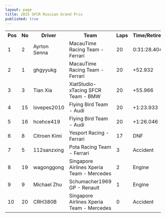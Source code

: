 ```yaml
---
layout: page
title: 2015 SFCR Russian Grand Prix
published: true
---
```


<font size="2">
<table>
  <tr>
    <th>Pos</th>
    <th>No</th>
    <th>Driver</th>
    <th>Team</th>
    <th>Laps</th>
    <th>Time/Retired</th>
    <th>Grid</th>
  </tr>
  <tr>
    <td>1</td>
    <td>2</td>
    <td>Ayrton Senna</td>
    <td>MacauTime Racing Team - Ferrari</td>
    <td>20</td>
    <td>0:31:28.404</td>
    <td>1</td>
  </tr>
  <tr>
    <td>2</td>
    <td>1</td>
    <td>ghgyyukg</td>
    <td>MacauTime Racing Team - Ferrari</td>
    <td>20</td>
    <td>+52.932</td>
    <td>3</td>
  </tr>
  <tr>
    <td>3</td>
    <td>3</td>
    <td>Tian Xia</td>
    <td>XiatStudio-xTacing SFCR Team - BMW</td>
    <td>20</td>
    <td>+55.966</td>
    <td>4</td>
  </tr>
  <tr>
    <td>4</td>
    <td>15</td>
    <td>lovepes2010</td>
    <td>Flying Bird Team - Audi</td>
    <td>20</td>
    <td>+1:23.933</td>
    <td>2</td>
  </tr>
  <tr>
    <td>5</td>
    <td>16</td>
    <td>hcehce419</td>
    <td>Flying Bird Team - Audi</td>
    <td>20</td>
    <td>+1:26.046</td>
    <td>7</td>
  </tr>
  <tr>
    <td>6</td>
    <td>8</td>
    <td>Citroen Kimi</td>
    <td>Yesport Racing - Ferrari</td>
    <td>17</td>
    <td>DNF</td>
    <td>10</td>
  </tr>
  <tr>
    <td>7</td>
    <td>5</td>
    <td>112sanzxing</td>
    <td>Pota Racing Team - Ferrari</td>
    <td>3</td>
    <td>Accident</td>
    <td>9</td>
  </tr>
  <tr>
    <td>8</td>
    <td>19</td>
    <td>wagonggong</td>
    <td>Singapore Airlines Xperia Team - Mercedes</td>
    <td>2</td>
    <td>Engine</td>
    <td>5</td>
  </tr>
  <tr>
    <td>9</td>
    <td>9</td>
    <td>Michael Zhu</td>
    <td>Schumacher1969 GP - Renault</td>
    <td>1</td>
    <td>Engine</td>
    <td>6</td>
  </tr>
  <tr>
    <td>10</td>
    <td>20</td>
    <td>CRH380B</td>
    <td>Singapore Airlines Xperia Team - Mercedes</td>
    <td>0</td>
    <td>Accident</td>
    <td>8</td>
  </tr>
</table>
</font>